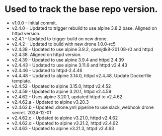 # Used to track the base repo version.
* v1.0.0 - Initial commit.
* v2.4.0 - Updated to trigger rebuild to use alpine 3.8.2 base. Aligned on httpd version.
* v2.4.1 - Updated to trigger build on new drone.
* v2.4.2 - Updated to build with new drone 1.0.0-rc5
* v2.4.38 - Updated to use alpine 3.9.2, openjdk8-201.08-r0 and httpd v2.4.38.  Aligned on httpd version.
* v2.4.39 - Updated to use alpine 3.9.4 and httpd 2.4.39
* v2.4.43 - Updated to use alpine 3.11.6 and httpd v2.4.43
* v2.4.46 - Updated to httpd-2.4.46
* v4.4.48 - Updated to alpine 3.14.0, httpd v2.4.48.  Update Dockerfile template.
* v2.4.52 - Updated to alpine 3.15.0, httpd v2.4.52
* v2.4.59 - Updated to alpine 3.20.1, httpd v2.4.59
* v2.4.62 - Uses alpine 3.20.1, updated httpd to v2.4.62
* v2.4.62.a - Updated to alpine v3.20.3
* v2.4.62.b - Updated .drone.yml pipeline to use slack_webhook drone secret.  2024-12-01
* v2.4.62.c - Updated to alpine v3.21.0, httpd v2.4.62
* v2.4.62.d - Updated to alpine v3.21.2, httpd v2.4.62
* v2.4.63 - Updated to alpine v3.21.3, httpd v2.4.63